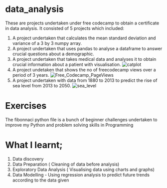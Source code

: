 # data_analysis
These are projects undertaken under free codecamp to obtain a certificate in data analysis.
It consisted of 5 projects which included:
1. A project undertaken that calculates the mean standard deviation and variance of a 3 by 3 numpy array.
2. A project undertaken that uses pandas to analyse a dataframe to answer crucial questions about a demographic. 
3. A project undertaken that takes medical data and analyses it to obtain crucial information about a patient with visualisation.
![catplot](https://user-images.githubusercontent.com/116555573/207342478-726ec5aa-6803-44c0-aff3-6228fb93c5e2.png)
4. A project undetaken that shows the no of freecodecamp views over a period of 3 years.
![Free_Codecamp_PageViews](https://user-images.githubusercontent.com/116555573/207339561-c4c9dc87-358e-41aa-8a02-897cc651985f.png)
5. A project undertaken with data from 1880 to 2013 to predict the rise of sea level from 2013 to 2050. 
![sea_level](https://user-images.githubusercontent.com/116555573/207330661-7e6d7e51-508e-4c2e-a1d2-317c769c7e58.png)
# Exercises
The fibonnaci python file is a bunch of beginner challenges undertaken to improve my Python and problem solving skills in Programming
# What I learnt;
1. Data discovery
2. Data Preparation ( Cleaning of data before analysis)
3. Exploratory Data Analysis ( Visualising data using charts and graphs)
4. Data Modelling - Using regression analysis to predict future trends according to the data given
